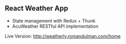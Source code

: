 ## React Weather App

* State management with Redux + Thunk
* AcuWeather RESTful API implementation

Live Version: 
http://weatherly.romandulman.com/home
